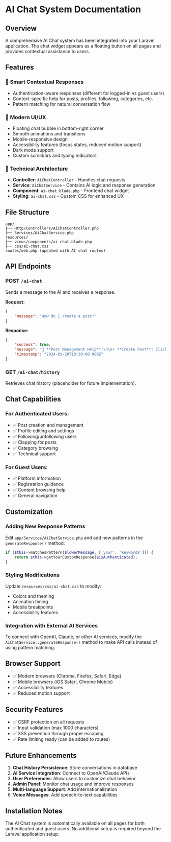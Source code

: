 # AI Chat System Documentation

## Overview

A comprehensive AI Chat system has been integrated into your Laravel application. The chat widget appears as a floating button on all pages and provides contextual assistance to users.

## Features

### 🎯 **Smart Contextual Responses**

-   Authentication-aware responses (different for logged-in vs guest users)
-   Context-specific help for posts, profiles, following, categories, etc.
-   Pattern matching for natural conversation flow

### 🎨 **Modern UI/UX**

-   Floating chat bubble in bottom-right corner
-   Smooth animations and transitions
-   Mobile-responsive design
-   Accessibility features (focus states, reduced motion support)
-   Dark mode support
-   Custom scrollbars and typing indicators

### 🔧 **Technical Architecture**

-   **Controller**: `AiChatController` - Handles chat requests
-   **Service**: `AiChatService` - Contains AI logic and response generation
-   **Component**: `ai-chat.blade.php` - Frontend chat widget
-   **Styling**: `ai-chat.css` - Custom CSS for enhanced UX

## File Structure

```
app/
├── Http/Controllers/AiChatController.php
├── Services/AiChatService.php
resources/
├── views/components/ai-chat.blade.php
├── css/ai-chat.css
routes/web.php (updated with AI chat routes)
```

## API Endpoints

### POST `/ai-chat`

Sends a message to the AI and receives a response.

**Request:**

```json
{
    "message": "How do I create a post?"
}
```

**Response:**

```json
{
    "success": true,
    "message": "📝 **Post Management Help**:\n\n• **Create Post**: Click the 'Create Post' button...",
    "timestamp": "2024-01-20T10:30:00.000Z"
}
```

### GET `/ai-chat/history`

Retrieves chat history (placeholder for future implementation).

## Chat Capabilities

### For Authenticated Users:

-   ✅ Post creation and management
-   ✅ Profile editing and settings
-   ✅ Following/unfollowing users
-   ✅ Clapping for posts
-   ✅ Category browsing
-   ✅ Technical support

### For Guest Users:

-   ✅ Platform information
-   ✅ Registration guidance
-   ✅ Content browsing help
-   ✅ General navigation

## Customization

### Adding New Response Patterns

Edit `app/Services/AiChatService.php` and add new patterns in the `generateResponse()` method:

```php
if ($this->matchesPattern($lowerMessage, ['your', 'keywords'])) {
    return $this->getYourCustomResponse($isAuthenticated);
}
```

### Styling Modifications

Update `resources/css/ai-chat.css` to modify:

-   Colors and theming
-   Animation timing
-   Mobile breakpoints
-   Accessibility features

### Integration with External AI Services

To connect with OpenAI, Claude, or other AI services, modify the `AiChatService::generateResponse()` method to make API calls instead of using pattern matching.

## Browser Support

-   ✅ Modern browsers (Chrome, Firefox, Safari, Edge)
-   ✅ Mobile browsers (iOS Safari, Chrome Mobile)
-   ✅ Accessibility features
-   ✅ Reduced motion support

## Security Features

-   ✅ CSRF protection on all requests
-   ✅ Input validation (max 1000 characters)
-   ✅ XSS prevention through proper escaping
-   ✅ Rate limiting ready (can be added to routes)

## Future Enhancements

1. **Chat History Persistence**: Store conversations in database
2. **AI Service Integration**: Connect to OpenAI/Claude APIs
3. **User Preferences**: Allow users to customize chat behavior
4. **Admin Panel**: Monitor chat usage and improve responses
5. **Multi-language Support**: Add internationalization
6. **Voice Messages**: Add speech-to-text capabilities

## Installation Notes

The AI Chat system is automatically available on all pages for both authenticated and guest users. No additional setup is required beyond the Laravel application setup.
